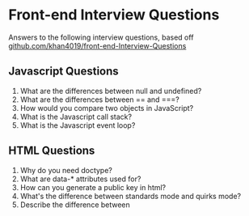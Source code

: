 # Front-end Interview Questions
Answers to the following interview questions, based off [github.com/khan4019/front-end-Interview-Questions](https://github.com/khan4019/front-end-Interview-Questions)

## Javascript Questions
1. What are the differences between null and undefined?
2. What are the differences between == and ===?
3. How would you compare two objects in JavaScript?
4. What is the Javascript call stack?
5. What is the Javascript event loop?

## HTML Questions
1. Why do you need doctype?
2. What are data-* attributes used for?
3. How can you generate a public key in html?
4. What's the difference between standards mode and quirks mode?
5. Describe the difference between <script>, <script async> and <script defer>.

## CSS Questions
1. What does float do?
2. How can you clear sides of a floating element?
3. Are css properties case sensitive?
4. What's the difference between "resetting" and "normalizing" CSS? Which would you choose, and why?
5. Explain CSS sprites, and how you would implement them on a page or site.
6. Explain the CSS selector heirarchy.
7. What is the fastest way to select elements by using css selectors?
8. What are the differences between display: inline, block, and inline-block? 
9. What are the other display property values in CSS?


## DOM Questions
1. Is there any difference between window and document?
2. Does document.onload and window.onload fire at the same time?
3. Is attribute similar to property?
4. What are the different ways to get an element from DOM?
5. Describe event propagation.
6. Describe the differences between event bubbling and event capturing.

## Javascript Algorithm Questions
1. Verify a prime number?
2. Get nth Fibonacci number?

